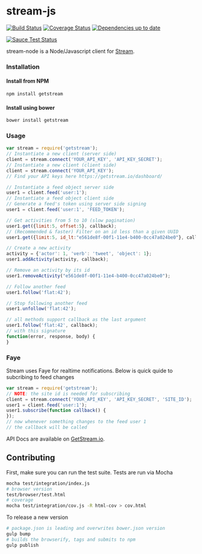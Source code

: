 stream-js
===========

[![Build Status](https://travis-ci.org/tschellenbach/stream-js.svg?branch=master)](https://travis-ci.org/tschellenbach/stream-js)
[![Coverage Status](https://coveralls.io/repos/tschellenbach/stream-js/badge.png?branch=master)](https://coveralls.io/r/tschellenbach/stream-js?branch=master)
[![Dependencies up to date](https://david-dm.org/tschellenbach/stream-js.png)](https://david-dm.org/tschellenbach/stream-js)

[![Sauce Test Status](https://saucelabs.com/browser-matrix/tschellenbach.svg)](https://saucelabs.com/u/tschellenbach)

stream-node is a Node/Javascript client for [Stream][].

### Installation

#### Install from NPM

```bash
npm install getstream
```

#### Install using bower

```bash
bower install getstream
```

### Usage

```javascript
var stream = require('getstream');
// Instantiate a new client (server side)
client = stream.connect('YOUR_API_KEY', 'API_KEY_SECRET');
// Instantiate a new client (client side)
client = stream.connect('YOUR_API_KEY');
// Find your API keys here https://getstream.io/dashboard/

// Instantiate a feed object server side
user1 = client.feed('user:1');
// Instantiate a feed object client side
// Generate a feed's token using server side signing
user1 = client.feed('user:1', 'FEED_TOKEN');

// Get activities from 5 to 10 (slow pagination)
user1.get({limit:5, offset:5}, callback);
// (Recommended & faster) Filter on an id less than a given UUID
user1.get({limit:5, id_lt:"e561de8f-00f1-11e4-b400-0cc47a024be0"}, callback);

// Create a new activity
activity = {'actor': 1, 'verb': 'tweet', 'object': 1};
user1.addActivity(activity, callback);

// Remove an activity by its id
user1.removeActivity("e561de8f-00f1-11e4-b400-0cc47a024be0");

// Follow another feed
user1.follow('flat:42');

// Stop following another feed
user1.unfollow('flat:42');

// all methods support callback as the last argument
user1.follow('flat:42', callback);
// with this signature
function(error, response, body) {
}
```

### Faye

Stream uses Faye for realtime notifications. Below is quick quide to subcribing to feed changes

```javascript
var stream = require('getstream');
// NOTE: the site id is needed for subscribing
client = stream.connect('YOUR_API_KEY', 'API_KEY_SECRET', 'SITE_ID');
user1 = client.feed('user:1');
user1.subscribe(function callback() {
});
// now whenever something changes to the feed user 1
// the callback will be called
```


API Docs are available on [GetStream.io](http://getstream.io/docs/).



Contributing
------------

First, make sure you can run the test suite. Tests are run via Mocha

```bash
mocha test/integration/index.js
# browser version
test/browser/test.html
# coverage
mocha test/integration/cov.js -R html-cov > cov.html
```

To release a new version
```bash
# package.json is leading and overwrites bower.json version
gulp bump
# builds the browserify, tags and submits to npm
gulp publish
```

  [Stream]: https://getstream.io/
  [GetStream.io]: http://getstream.io/docs/
